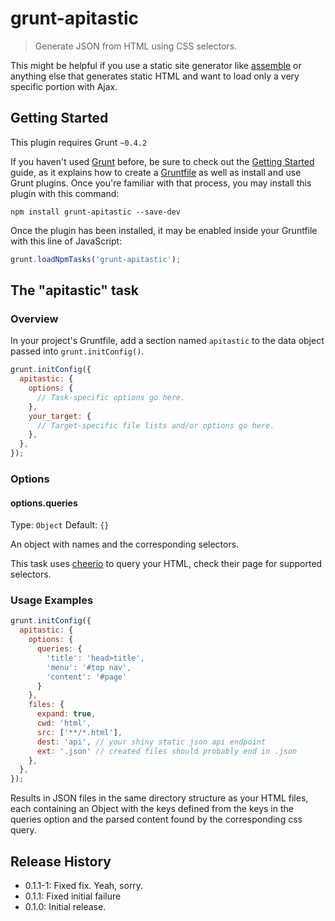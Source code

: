 # grunt-apitastic

> Generate JSON from HTML using CSS selectors.

This might be helpful if you use a static site generator like [assemble](http://assemble.io) or anything else that generates static HTML and want to load only a very specific portion with Ajax.


## Getting Started
This plugin requires Grunt `~0.4.2`

If you haven't used [Grunt](http://gruntjs.com/) before, be sure to check out the [Getting Started](http://gruntjs.com/getting-started) guide, as it explains how to create a [Gruntfile](http://gruntjs.com/sample-gruntfile) as well as install and use Grunt plugins. Once you're familiar with that process, you may install this plugin with this command:

```shell
npm install grunt-apitastic --save-dev
```

Once the plugin has been installed, it may be enabled inside your Gruntfile with this line of JavaScript:

```js
grunt.loadNpmTasks('grunt-apitastic');
```

## The "apitastic" task

### Overview
In your project's Gruntfile, add a section named `apitastic` to the data object passed into `grunt.initConfig()`.

```js
grunt.initConfig({
  apitastic: {
    options: {
      // Task-specific options go here.
    },
    your_target: {
      // Target-specific file lists and/or options go here.
    },
  },
});
```

### Options

#### options.queries
Type: `Object`
Default: `{}`

An object with names and the corresponding selectors.

This task uses [cheerio](https://github.com/MatthewMueller/cheerio) to query your HTML, check their page for supported selectors.

### Usage Examples

```js
grunt.initConfig({
  apitastic: {
    options: {
      queries: {
        'title': 'head>title',
        'menu': '#top nav',
        'content': '#page'
      }
    },
    files: {
      expand: true,
      cwd: 'html',
      src: ['**/*.html'],
      dest: 'api', // your shiny static json api endpoint
      ext: '.json' // created files should probably end in .json
    },
  },
});
```

Results in JSON files in the same directory structure as your HTML files, each containing an Object with the keys defined from the keys in the queries option and the parsed content found by the corresponding css query.

## Release History

* 0.1.1-1: Fixed fix. Yeah, sorry.
* 0.1.1: Fixed initial failure
* 0.1.0: Initial release.
